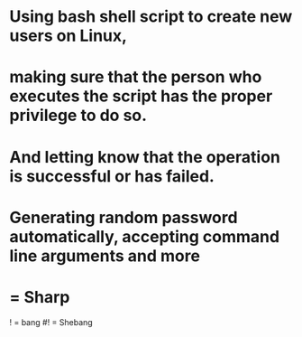 # Using bash shell script to create new users on Linux, 
# making sure that the person who executes the script has the proper privilege to do so. 
# And letting know that the operation is successful or has failed. 
# Generating random password automatically, accepting command line arguments and more 


# = Sharp
! = bang 
#! = Shebang









